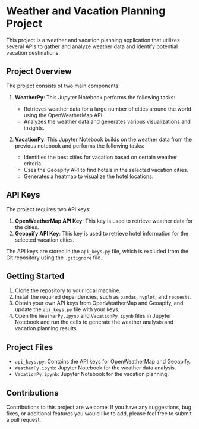 # Weather and Vacation Planning Project

This project is a weather and vacation planning application that utilizes several APIs to gather and analyze weather data and identify potential vacation destinations.

## Project Overview

The project consists of two main components:

1. **WeatherPy**: This Jupyter Notebook performs the following tasks:
   - Retrieves weather data for a large number of cities around the world using the OpenWeatherMap API.
   - Analyzes the weather data and generates various visualizations and insights.

2. **VacationPy**: This Jupyter Notebook builds on the weather data from the previous notebook and performs the following tasks:
   - Identifies the best cities for vacation based on certain weather criteria.
   - Uses the Geoapify API to find hotels in the selected vacation cities.
   - Generates a heatmap to visualize the hotel locations.

## API Keys

The project requires two API keys:

1. **OpenWeatherMap API Key**: This key is used to retrieve weather data for the cities.
2. **Geoapify API Key**: This key is used to retrieve hotel information for the selected vacation cities.

The API keys are stored in the `api_keys.py` file, which is excluded from the Git repository using the `.gitignore` file.

## Getting Started

1. Clone the repository to your local machine.
2. Install the required dependencies, such as `pandas`, `hvplot`, and `requests`.
3. Obtain your own API keys from OpenWeatherMap and Geoapify, and update the `api_keys.py` file with your keys.
4. Open the `WeatherPy.ipynb` and `VacationPy.ipynb` files in Jupyter Notebook and run the cells to generate the weather analysis and vacation planning results.

## Project Files

- `api_keys.py`: Contains the API keys for OpenWeatherMap and Geoapify.
- `WeatherPy.ipynb`: Jupyter Notebook for the weather data analysis.
- `VacationPy.ipynb`: Jupyter Notebook for the vacation planning.

## Contributions

Contributions to this project are welcome. If you have any suggestions, bug fixes, or additional features you would like to add, please feel free to submit a pull request.